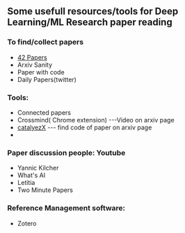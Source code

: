 ## Some usefull resources/tools for Deep Learning/ML Research paper reading 

### To find/collect papers
   - [42 Papers](https://42papers.com/)
   - Arxiv Sanity 
   - Paper with code
   - Daily Papers(twitter)
  
### Tools:
  -  Connected papers 
  -  Crossmind( Chrome extension) ---Video on arxiv page
  -  [catalyezX](https://www.catalyzex.com/) --- find code of paper on arxiv page
  -  



### Paper discussion people: Youtube
  - Yannic Kilcher
  - What's AI
  - Letitia
  - Two Minute Papers


### Reference Management software:
-  Zotero
  
